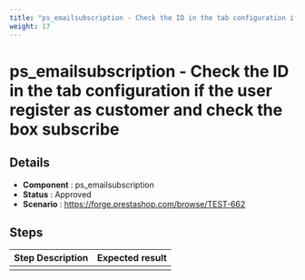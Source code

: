 ```yaml
---
title: "ps_emailsubscription - Check the ID in the tab configuration if the user register as customer and check the box subscribe"
weight: 17
---
```


# ps_emailsubscription - Check the ID in the tab configuration if the user register as customer and check the box subscribe
## Details
* **Component** : ps_emailsubscription
* **Status** : Approved
* **Scenario** : https://forge.prestashop.com/browse/TEST-662

## Steps
| Step Description | Expected result |
| ----- | ----- |
|  |  |